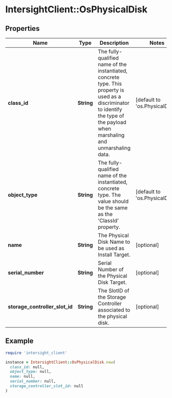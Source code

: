 # IntersightClient::OsPhysicalDisk

## Properties

| Name | Type | Description | Notes |
| ---- | ---- | ----------- | ----- |
| **class_id** | **String** | The fully-qualified name of the instantiated, concrete type. This property is used as a discriminator to identify the type of the payload when marshaling and unmarshaling data. | [default to &#39;os.PhysicalDisk&#39;] |
| **object_type** | **String** | The fully-qualified name of the instantiated, concrete type. The value should be the same as the &#39;ClassId&#39; property. | [default to &#39;os.PhysicalDisk&#39;] |
| **name** | **String** | The Physical Disk Name to be used as Install Target. | [optional] |
| **serial_number** | **String** | Serial Number of the Physical Disk Target. | [optional] |
| **storage_controller_slot_id** | **String** | The SlotID of the Storage Controller associated to the physical disk. | [optional] |

## Example

```ruby
require 'intersight_client'

instance = IntersightClient::OsPhysicalDisk.new(
  class_id: null,
  object_type: null,
  name: null,
  serial_number: null,
  storage_controller_slot_id: null
)
```

